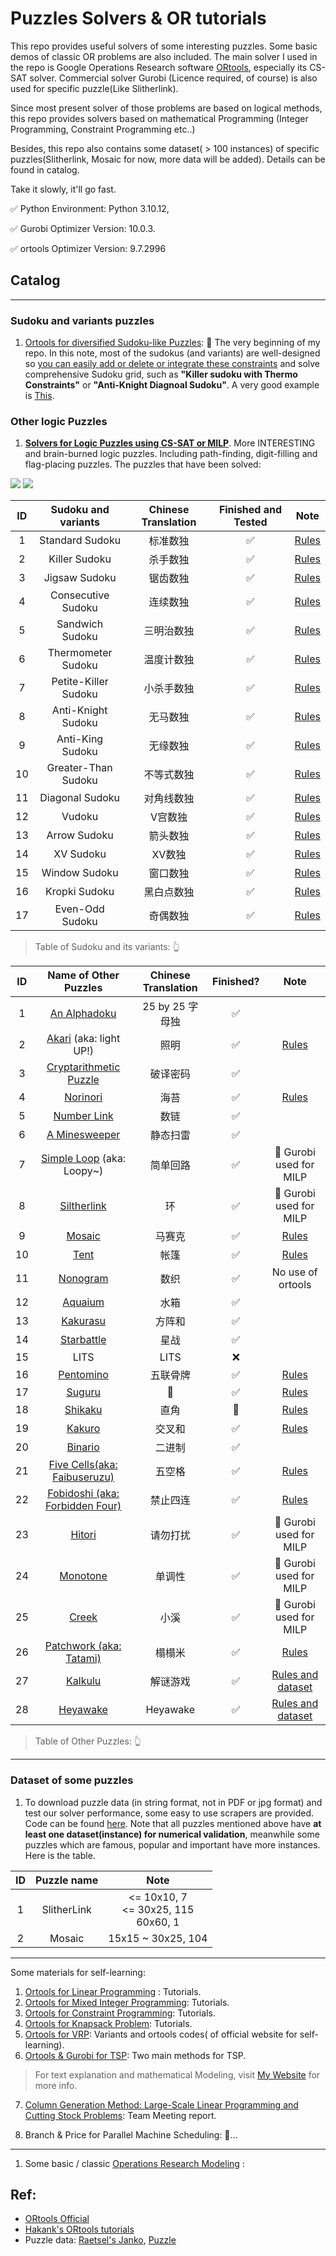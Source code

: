 # Puzzles Solvers & OR tutorials

This repo provides useful solvers of some interesting puzzles. Some basic demos of classic OR problems are also included. The main solver I used in the repo is Google Operations Research software [ORtools](https://developers.google.cn/optimization?hl=zh-cn), especially its CS-SAT solver. Commercial solver Gurobi (Licence required, of course) is also used for specific puzzle(Like Slitherlink). 

Since most present solver of those problems are based on logical methods, this repo provides solvers based on mathematical Programming (Integer Programming, Constraint Programming etc..)

Besides, this repo also contains some dataset( > 100 instances) of specific puzzles(Slitherlink, Mosaic for now, more data will be added). Details can be found in catalog.

Take it slowly, it'll go fast.

✅ Python Environment: Python 3.10.12, 

✅ Gurobi Optimizer Version: 10.0.3.

✅ ortools Optimizer Version: 9.7.2996


## Catalog

-------

### Sudoku and variants puzzles 

1. [Ortools for diversified Sudoku-like Puzzles](./Puzzles.ipynb): 🥰 The very beginning of my repo. In this note, most of the sudokus (and variants) are well-designed so <u>you can easily add or delete or integrate these constraints</u> and solve comprehensive Sudoku grid, such as **"Killer sudoku with Thermo Constraints"** or **"Anti-Knight Diagnoal Sudoku"**. A very good example is [This](https://cn.gridpuzzle.com/sudoku-puzzles?page=3). 


### Other logic Puzzles

1. [**Solvers for Logic Puzzles using CS-SAT or MILP**](./Puzzles/). More INTERESTING and brain-burned logic puzzles. Including path-finding, digit-filling and flag-placing puzzles. The puzzles that have been solved:

![](./assets/figures/Headers.png)
![](./assets/figures/Headers2.png)

|  ID   | Sudoku and variants  | Chinese Translation | Finished and Tested |                              Note                              |
| :---: | :------------------: | :-----------------: | :-----------------: | :------------------------------------------------------------: |
|   1   |   Standard Sudoku    |      标准数独       |          ✅          |         [Rules](https://en.gridpuzzle.com/rule/sudoku)         |
|   2   |    Killer Sudoku     |      杀手数独       |          ✅          |     [Rules](https://en.gridpuzzle.com/rule/killer-sudoku)      |
|   3   |    Jigsaw Sudoku     |      锯齿数独       |          ✅          |     [Rules](https://en.gridpuzzle.com/rule/jigsaw-sudoku)      |
|   4   |  Consecutive Sudoku  |      连续数独       |          ✅          |   [Rules](https://en.gridpuzzle.com/rule/consecutive-sudoku)   |
|   5   |   Sandwich Sudoku    |     三明治数独      |          ✅          |    [Rules](https://en.gridpuzzle.com/rule/sandwich-sudoku)     |
|   6   |  Thermometer Sudoku  |     温度计数独      |          ✅          |     [Rules](https://www.sudoku-variants.com/thermo-sudoku)     |
|   7   | Petite-Killer Sudoku |     小杀手数独      |          ✅          | [Rules](https://sudoku-puzzles.net/little-killer-sudoku-hard/) |
|   8   |  Anti-Knight Sudoku  |      无马数独       |          ✅          |   [Rules](https://en.gridpuzzle.com/rule/anti-knight-sudoku)   |
|   9   |   Anti-King Sudoku   |      无缘数独       |          ✅          |    [Rules](https://en.gridpuzzle.com/rule/anti-king-sudoku)    |
|  10   | Greater-Than Sudoku  |     不等式数独      |          ✅          | [Rules](https://sudoku-puzzles.net/greater-than-sudoku-hard/)  |
|  11   |   Diagonal Sudoku    |     对角线数独      |          ✅          |       [Rules](https://en.gridpuzzle.com/diagonal-sudoku)       |
|  12   |        Vudoku        |       V宫数独       |          ✅          |           [Rules](https://en.gridpuzzle.com/vsudoku)           |
|  13   |     Arrow Sudoku     |      箭头数独       |          ✅          |         [Rules](https://www.sudoku-variants.com/arrow)         |
|  14   |      XV Sudoku       |       XV数独        |          ✅          |       [Rules](https://en.gridpuzzle.com/rule/vx-sudoku)        |
|  15   |    Window Sudoku     |      窗口数独       |          ✅          |        [Rules](https://en.gridpuzzle.com/rule/windoku)         |
|  16   |    Kropki Sudoku     |     黑白点数独      |          ✅          |        [Rules](https://en.gridpuzzle.com/kropki-sudoku)        |
|  17   |   Even-Odd Sudoku    |      奇偶数独       |          ✅          |    [Rules](https://en.gridpuzzle.com/rule/even-odd-sudoku)     |

> Table of Sudoku and its variants: 👆


|  ID   |                    Name of Other Puzzles                     | Chinese Translation | Finished? |                                 Note                                 |
| :---: | :----------------------------------------------------------: | :-----------------: | :-------: | :------------------------------------------------------------------: |
|   1   |         [An Alphadoku](./Puzzles/Alphabetoku.ipynb)          |   25 by 25 字母独   |     ✅     |                                                                      |
|   2   |       [Akari](./Puzzles/Akari.ipynb) (aka: light UP!)        |        照明         |     ✅     |               [Rules](https://www.puzzle-light-up.com)               |
|   3   |  [Cryptarithmetic Puzzle](./Puzzles/Cryptarithmetic.ipynb)   |      破译密码       |     ✅     |                                                                      |
|   4   |             [Norinori](./Puzzles/NoriNori.ipynb)             |        海苔         |     ✅     |               [Rules](https://www.puzzle-norinori.com)               |  |
|   5   |          [Number Link](./Puzzles/NumberLink.ipynb)           |        数链         |     ✅     |                                                                      |
|   6   |         [A Minesweeper](./Puzzles/Minesweeper.ipynb)         |      静态扫雷       |     ✅     |                                                                      |
|   7   |   [Simple Loop](./Puzzles/SimpleLoop.ipynb) (aka: Loopy~)    |      简单回路       |     ✅     |                        🚀 Gurobi used for MILP                        |  |
|   8   |          [Siltherlink](./Puzzles/SlitherLink.ipynb)          |         环          |     ✅     |                        🚀 Gurobi used for MILP                        |  |
|   9   |               [Mosaic](./Puzzles/Mosaic.ipynb)               |       马赛克        |     ✅     |     [Rules](https://www.puzzle-minesweeper.com/mosaic-5x5-easy/)     |
|  10   |                 [Tent](./Puzzles/Tent.ipynb)                 |        帐篷         |     ✅     |                [Rules](https://www.puzzle-tents.com)                 |
|  11   |             [Nonogram](./Puzzles/Nonogram.ipynb)             |        数织         |     ✅     |                          No use of ortools                           |
|  12   |             [Aquaium](./Puzzles/Aquarium.ipynb)              |        水箱         |     ✅     |                                                                      |
|  13   |             [Kakurasu](./Puzzles/Kakurasu.ipynb)             |       方阵和        |     ✅     |                                                                      |
|  14   |           [Starbattle](./Puzzles/Starbattle.ipynb)           |        星战         |     ✅     |                                                                      |
|  15   |                             LITS                             |        LITS         |     ❌     |                                                                      |
|  16   |            [Pentomino](./Puzzles/Pentomino.ipynb)            |      五联骨牌       |     ✅     |             [Rules](https://isomerdesign.com/Pentomino/)             |
|  17   |               [Suguru](./Puzzles/Suguru.ipynb)               |          🤔️          |     ✅     |        [Rules](https://puzzlegenius.org/suguru-from-scratch/)        |
|  18   |              [Shikaku](./Puzzles/Shikaku.ipynb)              |        直角         |     🐌     |           [Rules](https://www.puzzle-shikaku.com/?size=5)            |
|  19   |               [Kakuro](./Puzzles/Kakuro.ipynb)               |       交叉和        |     ✅     |        [Rules](https://www.janko.at/Raetsel/Kakuro/index.htm)        |
|  20   |              [Binario](./Puzzles/Binario.ipynb)              |       二进制        |     ✅     |                                                                      |
|  21   |  [Five Cells(aka: Faibuseruzu)](./Puzzles/FiveCells.ipynb)   |       五空格        |     ✅     |       [Rules](https://www.cross-plus-a.com/html/cros7fzu.htm)        |
|  22   | [Fobidoshi (aka: Forbidden Four)](./Puzzles/Fobidoshi.ipynb) |      禁止四连       |     ✅     |            [Rules](https://www.cross-plus-a.com/help.htm)            |
|  23   |               [Hitori](./Puzzles/Hitori.ipynb)               |      请勿打扰       |     ✅     |                        🚀 Gurobi used for MILP                        |
|  24   |             [Monotone](./Puzzles/Monotone.ipynb)             |       单调性        |     ✅     |                        🚀 Gurobi used for MILP                        |
|  25   |                [Creek](./Puzzles/Creek.ipynb)                |        小溪         |     ✅     |                        🚀 Gurobi used for MILP                        |
|  26   |     [Patchwork (aka: Tatami)](./Puzzles/Patchwork.ipynb)     |       榻榻米        |     ✅     |            [Rules](https://www.cross-plus-a.com/help.htm)            |
|  27   |              [Kalkulu](./Puzzles/Kalkulu.ipynb)              |      解谜游戏       |     ✅     | [Rules and dataset](https://www.janko.at/Raetsel/Kalkulu/index.htm)  |
|  28   |             [Heyawake](./Puzzles/Heyawake.ipynb)             |      Heyawake       |     ✅     | [Rules and dataset](https://www.janko.at/Raetsel/Heyawake/index.htm) |

> Table of Other Puzzles: 👆

----

### Dataset of some puzzles

1.  To download puzzle data (in string format, not in PDF or jpg format) and test our solver performance, some easy to use scrapers are provided. Code can be found [here](./Puzzles/utils.ipynb). Note that all puzzles mentioned above have **at least one dataset(instance) for numerical validation**, meanwhile some puzzles which are famous, popular and important have more instances. Here is the table.



|  ID   | Puzzle name |                     Note                     |
| :---: | :---------: | :------------------------------------------: |
|   1   | SlitherLink | <= 10x10, 7 <br> <= 30x25, 115 <br> 60x60, 1 |
|   2   |   Mosaic    |              15x15 ~ 30x25, 104              |


-----

Some materials for self-learning:

1. [Ortools for Linear Programming](./SimpleLP.ipynb) : Tutorials.
2. [Ortools for Mixed Integer Programming](./IntegerOpt.ipynb): Tutorials.
3. [Ortools for Constraint Programming](./ConstraintOpt.ipynb): Tutorials.
4. [Ortools for Knapsack Problem](./KnapsackPro.ipynb): Tutorials.
5. [Ortools for VRP](./VRP): Variants and ortools codes( of official website for self-learning).
6. [Ortools & Gurobi for TSP](./TSP.ipynb): Two main methods for TSP. 

> For text explanation and mathematical Modeling, visit [My Website](https://smilingwayne.github.io/me/Study/OR/TSP/) for more info.

7. [Column Generation Method: Large-Scale Linear Programming and Cutting Stock Problems](./Techniques/ColGen/CSP.ipynb): Team Meeting report.

8. Branch & Price for Parallel Machine Scheduling: 🐌...


-------


1. Some basic / classic [Operations Research Modeling](./modeling/) :


## Ref:

- [ORtools Official](https://developers.google.cn/optimization?hl=zh-cn)
- [Hakank's ORtools tutorials](http://www.hakank.org/google_or_tools/)
- Puzzle data: [Raetsel's Janko](https://www.janko.at/Raetsel/index.htm), [Puzzle](https://www.puzzle-loop.com)
